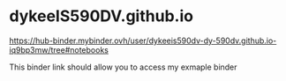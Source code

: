 # dykeeIS590DV.github.io
https://hub-binder.mybinder.ovh/user/dykeeis590dv-dy-590dv.github.io-iq9bp3mw/tree#notebooks

This binder link should allow you to access my exmaple binder
